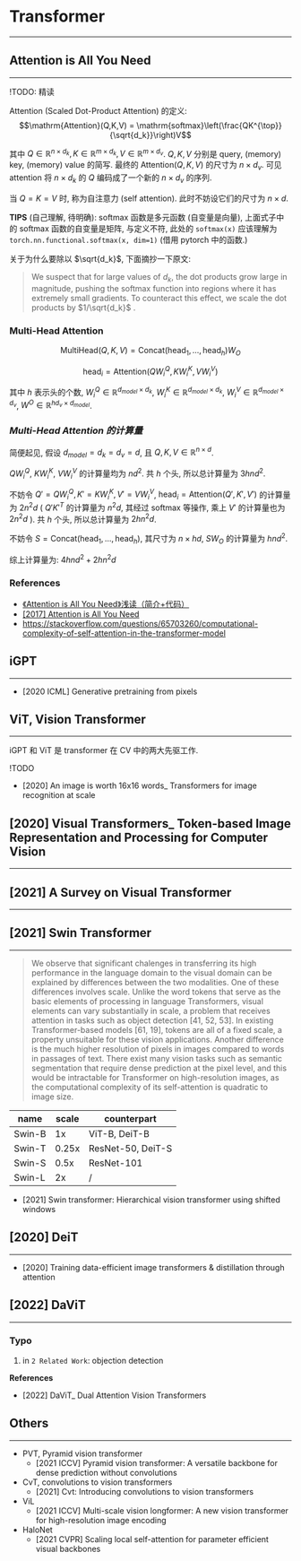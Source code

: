 # Transformer
---

## Attention is All You Need
---
!TODO: 精读

Attention (Scaled Dot-Product Attention) 的定义: 
$$\mathrm{Attention}(Q,K,V) = \mathrm{softmax}\left(\frac{QK^{\top}}{\sqrt{d_k}}\right)V$$

其中 $Q\in\mathbb{R}^{n\times d_k}, K\in\mathbb{R}^{m\times d_k}, V\in\mathbb{R}^{m\times d_v}$. $Q,K,V$ 分别是 query, (memory) key, (memory) value 的简写. 最终的 $\mathrm{Attention}(Q,K,V)$ 的尺寸为 $n\times d_v$. 可见 attention 将 $n\times d_k$ 的 $Q$ 编码成了一个新的 $n\times d_v$ 的序列.

当 $Q = K = V$ 时, 称为自注意力 (self attention). 此时不妨设它们的尺寸为 $n\times d$.

**TIPS** (自己理解, 待明确): softmax 函数是多元函数 (自变量是向量), 上面式子中的 softmax 函数的自变量是矩阵, 与定义不符, 此处的 `softmax(x)` 应该理解为 `torch.nn.functional.softmax(x, dim=1)` (借用 pytorch 中的函数.)

关于为什么要除以 $\sqrt{d_k}$, 下面摘抄一下原文:
> We suspect that for large values of $d_k$, the dot products grow large in magnitude, pushing the softmax function into regions where it has extremely small gradients. To counteract this effect, we scale the dot products by $1/\sqrt{d_k}$ .


### Multi-Head Attention

$$\mathrm{MultiHead}(Q, K, V) = \mathrm{Concat}(\mathrm{head}_1, ..., \mathrm{head}_h)W_O$$

$$\mathrm{head}_i = \mathrm{Attention}(QW_i^Q, KW_i^K, VW_i^V)$$

其中 $h$ 表示头的个数, $W_i^Q \in \mathbb{R}^{d_{model}\times d_k}$, $W_i^K \in \mathbb{R}^{d_{model}\times d_k}$, $W_i^V \in \mathbb{R}^{d_{model}\times d_v}$, $W^O \in \mathbb{R}^{hd_{v}\times d_{model}}$.

### *Multi-Head Attention 的计算量*

简便起见, 假设 $d_{model} = d_k = d_v = d$, 且 $Q, K,V\in \mathbb{R}^{n\times d}$.

$QW_i^Q$, $KW_i^K$, $VW_i^V$ 的计算量均为 $nd^2$. 共 $h$ 个头, 所以总计算量为 $3hnd^2$.

不妨令 $Q'=QW_i^Q, K'=KW_i^K, V'=VW_i^V$, $\mathrm{head}_i = \mathrm{Attention}(Q', K', V')$ 的计算量为 $2n^2d$ ( $Q'K'^T$ 的计算量为 $n^2d$, 其经过 softmax 等操作, 乘上 $V'$ 的计算量也为 $2n^2d$ ). 共 $h$ 个头, 所以总计算量为 $2hn^2d$.

不妨令 $S = \mathrm{Concat}(\mathrm{head}_1, ..., \mathrm{head}_h)$, 其尺寸为 $n\times hd$, $S W_O$ 的计算量为 $hnd^2$.

综上计算量为: $4hnd^2 + 2hn^2d$

### **References**
- [《Attention is All You Need》浅读（简介+代码）](https://kexue.fm/archives/4765)
- [[2017] Attention is All You Need]()
- https://stackoverflow.com/questions/65703260/computational-complexity-of-self-attention-in-the-transformer-model


## iGPT
---
- [2020 ICML] Generative pretraining from pixels

## ViT, Vision Transformer
---
iGPT 和 ViT 是 transformer 在 CV 中的两大先驱工作.

!TODO

- [2020] An image is worth 16x16 words_ Transformers for image recognition at scale

## [2020] Visual Transformers_ Token-based Image Representation and Processing for Computer Vision
---

## [2021] A Survey on Visual Transformer
---

## [2021] Swin Transformer
---
> We observe that significant chalenges in transferring its high performance in the language domain to the visual domain can be explained by differences between the two modalities. One of these differences involves scale. Unlike the word tokens that serve as the basic elements of processing in language Transformers, visual elements can vary substantially in scale, a problem that receives attention in tasks such as object detection [41, 52, 53]. In existing Transformer-based models [61, 19], tokens are all of a fixed scale, a property unsuitable for these vision applications. Another difference is the much higher resolution of pixels in images compared to words in passages of text. There exist many vision tasks such as semantic segmentation that require dense prediction at the pixel level, and this would be intractable for Transformer on high-resolution images, as the computational complexity of its self-attention is quadratic to image size.

name   | scale | counterpart
-------|-------|--------
Swin-B | 1x    | ViT-B, DeiT-B
Swin-T | 0.25x | ResNet-50, DeiT-S
Swin-S | 0.5x  | ResNet-101
Swin-L | 2x    | /

- [2021] Swin transformer: Hierarchical vision transformer using shifted windows

## [2020] DeiT
---
- [2020] Training data-efficient image transformers & distillation through attention

## [2022] DaViT
---

### Typo
1) in `2 Related Work`: objection detection

**References**
- [2022] DaViT_ Dual Attention Vision Transformers

## Others
---
- PVT, Pyramid vision transformer
    - [2021 ICCV] Pyramid vision transformer: A versatile backbone for dense prediction without convolutions
- CvT, convolutions to vision transformers
    - [2021] Cvt: Introducing convolutions to vision transformers
- ViL
    - [2021 ICCV] Multi-scale vision longformer: A new vision transformer for high-resolution image encoding
- HaloNet
    - [2021 CVPR] Scaling local self-attention for parameter efficient visual backbones


